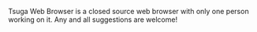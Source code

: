 Tsuga Web Browser is a closed source web browser with only one person working on it.
Any and all suggestions are welcome!
